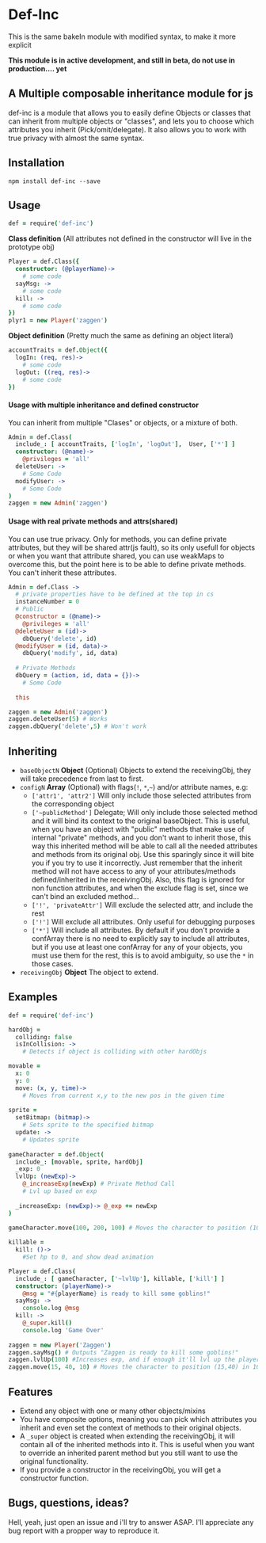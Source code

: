 # Def-Inc
This is the same bakeIn module with modified syntax, to make it more explicit

**This module is in active development, and still in beta, do not use in production.... yet**

## A Multiple composable inheritance module for js
def-inc is a module that allows you to easily define Objects or classes that can inherit from multiple objects or "classes",
and lets you to choose which attributes you inherit (Pick/omit/delegate). It also allows you to work with true privacy
with almost the same syntax.
 

## Installation
`npm install def-inc --save`

## Usage
```coffeescript
def = require('def-inc')
```
**Class definition** (All attributes not defined in the constructor will live in the prototype obj)
```coffeescript
Player = def.Class({
  constructor: (@playerName)->
    # some code
  sayMsg: ->
    # some code
  kill: ->
    # some code
})
plyr1 = new Player('zaggen')
```
**Object definition** (Pretty much the same as defining an object literal)
```coffeescript
accountTraits = def.Object({
  logIn: (req, res)->
    # some code
  logOut: ((req, res)->
    # some code
})
```
#### Usage with multiple inheritance and defined constructor
You can inherit from multiple "Clases" or objects, or a mixture of both. 
```coffeescript
Admin = def.Class(
  include_: [ accountTraits, ['logIn', 'logOut'],  User, ['*'] ]
  constructor: (@name)->
    @privileges = 'all'
  deleteUser: ->
    # Some Code
  modifyUser: ->
    # Some Code
)
zaggen = new Admin('zaggen')
```
#### Usage with real private methods and attrs(shared)
You can use true privacy. Only for methods, you can define private attributes, but they will be shared attr(js fault),
so its only usefull for objects or when you want that attribute shared, you can use weakMaps to overcome this, but
the point here is to be able to define private methods. You can't inherit these attributes.
```coffeescript
Admin = def.Class ->
  # private properties have to be defined at the top in cs
  instanceNumber = 0
  # Public
  @constructor = (@name)->
    @privileges = 'all'
  @deleteUser = (id)->
    dbQuery('delete', id)
  @modifyUser = (id, data)->
    dbQuery('modify', id, data)
    
  # Private Methods
  dbQuery = (action, id, data = {})->
    # Some Code
    
  this

zaggen = new Admin('zaggen')
zaggen.deleteUser(5) # Works
zaggen.dbQuery('delete',5) # Won't work
```

## Inheriting
* `baseObjectN` **Object** (Optional) Objects to extend the receivingObj, they will take precedence from last to first.
* `configN` **Array** (Optional) with flags(`!`, `*`,`~`) and/or attribute names, e.g:
  - `['attr1', 'attr2']` Will only include those selected attributes from the corresponding object
  - `['~publicMethod']` Delegate; Will only include those selected method and it will bind its context to the original baseObject. This is useful, when you have an object with "public" methods that make use of internal "private" methods, and you don't want to inherit those, this way this inherited method will be able to call all the needed attributes and methods from its original obj. Use this sparingly since it will bite you if you try to use it incorrectly. Just remember that the inherit method will not have access to any of your attributes/methods defined/inherited in the receivingObj. Also, this flag is ignored for non function attributes, and when the exclude flag is set, since we can't bind an excluded method...
  - `['!', 'privateAttr']` Will exclude the selected attr, and include the rest
  - `['!']` Will exclude all attributes. Only useful for debugging purposes
  - `['*']` Will include all attributes. By default if you don't provide a confArray there is no need to explicitly say to include all attributes, but if you use at least one confArray for any of your objects, you must use them for the rest, this is to avoid ambiguity, so use the `*` in those cases.
* `receivingObj` **Object** The object to extend.

## Examples
```coffeescript
def = require('def-inc')

hardObj = 
  colliding: false
  isInCollision: ->
    # Detects if object is colliding with other hardObjs

movable = 
  x: 0
  y: 0
  move: (x, y, time)->
    # Moves from current x,y to the new pos in the given time
    
sprite = 
  setBitmap: (bitmap)->
    # Sets sprite to the specified bitmap
  update: ->
    # Updates sprite
    
gameCharacter = def.Object(
  include_: [movable, sprite, hardObj]
  _exp: 0
  lvlUp: (newExp)->
    @_increaseExp(newExp) # Private Method Call
    # Lvl up based on exp
    
  _increaseExp: (newExp)-> @_exp += newExp
)
    
gameCharacter.move(100, 200, 100) # Moves the character to position (100,200) in 100 milliseconds

killable = 
  kill: ()-> 
    #Set hp to 0, and show dead animation

Player = def.Class(
  include_: [ gameCharacter, ['~lvlUp'], killable, ['kill'] ]
  constructor: (playerName)->
    @msg = "#{playerName} is ready to kill some goblins!"
  sayMsg: ->
    console.log @msg
  kill: ->
    @_super.kill()
    console.log 'Game Over'
  
zaggen = new Player('Zaggen')
zaggen.sayMsg() # Outputs "Zaggen is ready to kill some goblins!"
zaggen.lvlUp(100) #Increases exp, and if enough it'll lvl up the player
zaggen.move(15, 40, 10) # Moves the character to position (15,40) in 10 milliseconds
```

## Features
* Extend any object with one or many other objects/mixins
* You have composite options, meaning you can pick which attributes you inherit and even set the context of methods to their original objects.
* A `_super` object is created when extending the receivingObj, it will contain all of the inherited methods into it. This is useful when you want to override an inherited parent method but you still want to use the original functionality.
* If you provide a constructor in the receivingObj, you will get a constructor function.


## Bugs, questions, ideas?
Hell, yeah, just open an issue and i'll try to answer ASAP. I'll appreciate any bug report with a propper way to reproduce it.